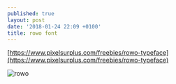 ```yaml
---
published: true
layout: post
date: '2018-01-24 22:09 +0100'
title: rowo font
---
```

[https://www.pixelsurplus.com/freebies/rowo-typeface](https://www.pixelsurplus.com/freebies/rowo-typeface)

![rowo](https://designalot.net/wp-content/uploads/2017/02/rowo-a-free-handwritten-typeface-cover.jpg)
